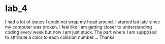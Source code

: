 # lab_4

I had a lot of issues I could not wrap my head around. I started lab late since my computer was broken.
I feel like I am getting closer to understanding coding every week but now I am just stuck. The part where I am supposed to attribute a color to each collision  number....
Thanks
